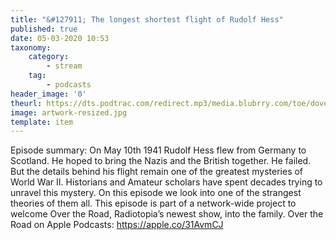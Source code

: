 ```yaml
---
title: "&#127911; The longest shortest flight of Rudolf Hess"
published: true
date: 05-03-2020 10:53
taxonomy:
    category:
        - stream
    tag:
        - podcasts
header_image: '0'
theurl: https://dts.podtrac.com/redirect.mp3/media.blubrry.com/toe/dovetail.prxu.org/toe/9a609bdb-f444-4103-816c-c62df75ac13a/Episode_144_toelonghaulhessaffair.mp3
image: artwork-resized.jpg
template: item
--- 
```

Episode summary: On May 10th 1941 Rudolf Hess flew from Germany to Scotland. He hoped to bring the Nazis and the British together. He failed. But the details behind his flight remain one of the greatest mysteries of World War II. Historians and Amateur scholars have spent decades trying to unravel this mystery. On this episode we look into one of the strangest theories of them all. This episode is part of a network-wide project to welcome Over the Road, Radiotopia’s newest show, into the family. Over the Road on Apple Podcasts: https://apple.co/31AvmCJ
